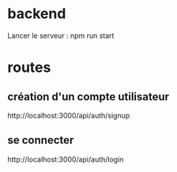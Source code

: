 # backend
Lancer le serveur : npm run start

# routes

## création d'un compte utilisateur
http://localhost:3000/api/auth/signup

## se connecter
http://localhost:3000/api/auth/login
